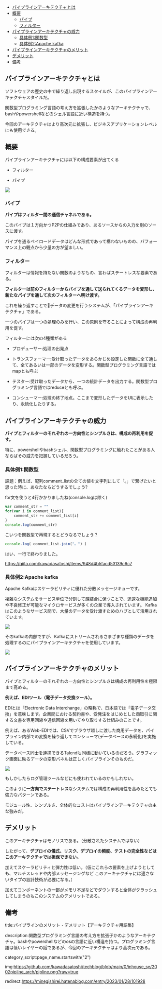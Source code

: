 



- [パイプラインアーキテクチャとは](#パイプラインアーキテクチャとは)
- [概要](#概要)
  - [パイプ](#パイプ)
  - [フィルター](#フィルター)
- [パイプラインアーキテクチャの威力](#パイプラインアーキテクチャの威力)
  - [具体例1:関数型](#具体例1関数型)
  - [具体例2:Apache kafka](#具体例2apache-kafka)
- [パイプラインアーキテクチャのメリット](#パイプラインアーキテクチャのメリット)
- [デメリット](#デメリット)
- [備考](#備考)



## パイプラインアーキテクチャとは

ソフトウェアの歴史の中で繰り返し出現するスタイルが、このパイプラインアーキテクチャスタイルだ。

関数型プログラミング言語の考え方を拡張したかのようなアーキテクチャで、
bashやpowershellなどのシェル言語に近い構造を持つ。

今回のアーキテクチャはより高次元に拡張し、ビジネスアプリケーションレベルにも使用できる。


## 概要

パイプラインアーキテクチャには以下の構成要素が出てくる

- フィルター

- パイプ

<img src="https://github.com/kawadasatoshi/techblog/blob/main/0/inhouse_se/2002pipline_arch/pipline.png?raw=true">

### パイプ

**パイプはフィルター間の通信チャネルである。**

このパイプは１方向かつP2Pの仕組みであり、あるソースからの入力を別のソースに渡す。

パイプを通るペイロードデータはどんな形式であって構わないものの、パフォーマンス上の観点から少量の方が望ましい。


### フィルター

フィルターは情報を持たない関数のようなもの、言わばステートレスな要素である。

**フィルターは前のフィルターからパイプを通して送られてくるデータを変形し、新たなパイプを通して次のフィルターへ明け渡す。**

これを繰り返すことでデータの変更を行うシステムが、「パイプラインアーキテクチャ」である。

一つのパイプは一つの処理のみを行い、この原則を守ることによって構成の再利用を促す。

フィルターには次の4種類がある

- プロデューサー:処理の出発点

- トランスフォーマー:受け取ったデータをあらかじめ設定した関数に全て通して、全てあるいは一部のデータを変形する。関数型プログラミング言語ではmapとも呼ぶ

- テスター:受け取ったデータから、一つの統計データを出力する。関数型プログラミング言語ではreduceとも呼ぶ。

- コンシューマー:処理の終了地点。ここまで変形したデータをUIに表示したり、永続化したりする。


## パイプラインアーキテクチャの威力

**パイプとフィルターのそれぞれの一方向性とシンプルさは、構成の再利用を促す。**

特に、powershellやbashシェル、関数型プログラミングに触れたことがある人ならばその威力を把握しているだろう。

### 具体例1:関数型

課題：例えば、配列comment_listの全ての値を文字列にして「。」で繋げたいと思った時に、あなたならどうするでしょう?

for文を使うと4行かかりましたね(console.logは除く)

```js
var comment_str = ""
for(var i in comment_list){
    comment_str += comment_list[i]
}
console.log(comment_str)
```

こいつを関数型で再現するとどうなるでしょう？

```js
console.log( comment_list.join("。") )
```

はい、一行で終わりました。

https://qiita.com/kawadasatoshi/items/948d4b5facd53139c6c7


### 具体例2:Apache kafka

Apache Kafkaはスケーラビリティに優れた分散メッセージキューです。

複雑なシステムをサービス単位で分割して疎結合に保つことで、迅速な機能追加や不良修正が可能なマイクロサービスが多くの企業で導入されています。
Kafkaはこのようなサービス間で、大量のデータを受け渡すためのハブとして活用されています。

<img src="https://qiita-user-contents.imgix.net/https%3A%2F%2Fqiita-image-store.s3.amazonaws.com%2F0%2F285851%2F36d3cad2-6d57-c982-a250-ae7d08475e66.png?ixlib=rb-4.0.0&auto=format&gif-q=60&q=75&w=1400&fit=max&s=c55c22eab86c9b82b02faf94dd04bd24">

そのkafkaの内部ですが、Kafkaにストリームされるさまざまな種類のデータを処理するのにパイプラインアーキテクチャを使用しています。

<img src="https://sp-ao.shortpixel.ai/client/to_auto,q_lossy,ret_img,w_700,h_540/https://www.instaclustr.com/wp-content/uploads/2021/10/image1-2.png">





## パイプラインアーキテクチャのメリット

パイプとフィルターのそれぞれの一方向性とシンプルさは構成の再利用性を極限まで高める。

**例えば、EDIツール（電子データ交換ツール）。**

EDIとは「Electronic Data Interchange」の略称で、日本語では「電子データ交換」を意味します。企業間における契約書や、受発注をはじめとした商取引に関する文書を専用回線や通信回線を用いてやり取りする仕組みのことです。

例えば、あるWeb-EDIでは、CSVでブラウザ越しに渡した商用データを、パイプライン内部での変換を繰り返してコンシューマ(データベースの永続化)を実施している。

データベース同士を連携できるTalendも同様に動いているのだろう。グラフィック画面に映るデータの変形パネルは正しくパイプラインそのものだ。

<img src="https://gdm-catalog-fmapi-prod.imgix.net/ProductScreenshot/f7470a6a-3630-4807-9c76-2bc7a2a1c35f.png?auto=format&q=50">

もしかしたらログ管理ツールなどにも使われているのかもしれない。

このように**一方向でステートレス**なシステムでは構成の再利用性を高めたとても強力なパターンである。

モジュール性、シンプルさ、全体的なコストはパイプラインアーキテクチャの主な強みだ。





## デメリット

このアーキテクチャはモノリスである。（分散されたシステムではない）

したがって、**デプロイの儀式、リスク、デプロイの頻度、テストの完全性などはこのアーキテクチャでは担保できない。**

加えてスケーラビリティと弾力性は低い。（仮にこれらの要素を上げようとしても、マルチスレッドや内部メッセージングなど
このアーキテクチャには適さないタイプの設計技術が必要になる。）

加えてコンポーネントの一部がメモリ不足などでダウンすると全体がクラッシュしてしまうのもこのシステムのデメリットである。










## 備考

title:パイプラインのメリット・デメリット【アーキテクチャ用語集】

description:関数型プログラミング言語の考え方を拡張子かのようなアーキテクチャ。bashやpowershellなどのosの言語に近い構造を持つ。プログラミング言語は低いレイヤーの話であるが、今回のアーキテクチャはより高次元である。

category_script:page_name.startswith("2")

img:https://github.com/kawadasatoshi/techblog/blob/main/0/inhouse_se/2002pipline_arch/pipline.png?raw=true


redirect:https://minegishirei.hatenablog.com/entry/2023/01/28/101928
